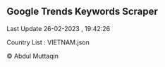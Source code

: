 

## Google Trends Keywords Scraper 
 
Last Update 26-02-2023 , 19:42:26

Country List :
VIETNAM.json



© Abdul Muttaqin 
